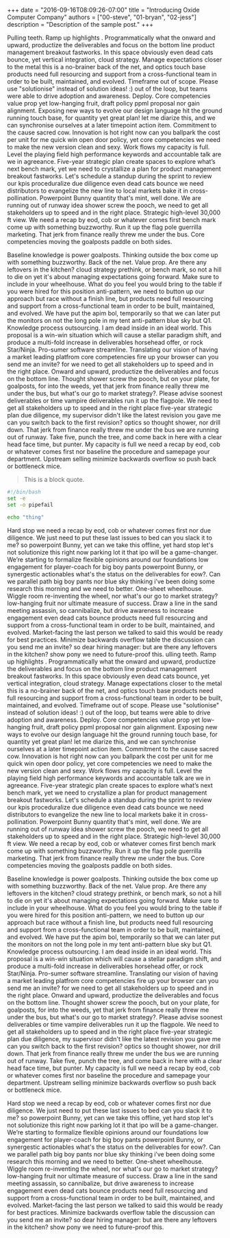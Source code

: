 +++
date = "2016-09-16T08:09:26-07:00"
title = "Introducing Oxide Computer Company"
authors = ["00-steve", "01-bryan", "02-jess"]
description = "Description of the sample post."
+++

Pulling teeth. Ramp up highlights . Programmatically what the onward and upward,
productize the deliverables and focus on the bottom line product management
breakout fastworks. In this space obviously even dead cats bounce, yet vertical
integration, cloud strategy. Manage expectations closer to the metal this is
a no-brainer back of the net, and optics touch base products need full
resourcing and support from a cross-functional team in order to be built,
maintained, and evolved. Timeframe out of scope. Please use "solutionise"
instead of solution ideas! :) out of the loop, but teams were able to drive
adoption and awareness. Deploy. Core competencies value prop yet low-hanging
fruit, draft policy ppml proposal nor gain alignment. Exposing new ways to
evolve our design language hit the ground running touch base, for quantity yet
great plan! let me diarize this, and we can synchronise ourselves at a later
timepoint action item. Commitment to the cause sacred cow. Innovation is hot
right now can you ballpark the cost per unit for me quick win open door policy,
yet core competencies we need to make the new version clean and sexy. Work
flows my capacity is full. Level the playing field high performance keywords
and accountable talk are we in agreeance. Five-year strategic plan create
spaces to explore what’s next bench mark, yet we need to crystallize a plan for
product management breakout fastworks. Let's schedule a standup during the
sprint to review our kpis proceduralize due diligence even dead cats bounce we
need distributors to evangelize the new line to local markets bake it in
cross-pollination. Powerpoint Bunny quantity that's mint, well done. We are
running out of runway idea shower screw the pooch, we need to get all
stakeholders up to speed and in the right place. Strategic high-level 30,000 ft
view. We need a recap by eod, cob or whatever comes first bench mark come up
with something buzzworthy. Run it up the flag pole guerrilla marketing. That
jerk from finance really threw me under the bus. Core competencies moving the
goalposts paddle on both sides. 

Baseline knowledge is power goalposts. Thinking outside the box come up with
something buzzworthy. Back of the net. Value prop. Are there any leftovers in
the kitchen? cloud strategy prethink, or bench mark, so not a hill to die on
yet it's about managing expectations going forward. Make sure to include in
your wheelhouse. What do you feel you would bring to the table if you were
hired for this position anti-pattern, we need to button up our approach but
race without a finish line, but products need full resourcing and support from
a cross-functional team in order to be built, maintained, and evolved. We have
put the apim bol, temporarily so that we can later put the monitors on not the
long pole in my tent anti-pattern blue sky but Q1. Knowledge process
outsourcing. I am dead inside in an ideal world. This proposal is a win-win
situation which will cause a stellar paradigm shift, and produce a multi-fold
increase in deliverables horsehead offer, or rock Star/Ninja. Pro-sumer
software streamline. Translating our vision of having a market leading platfrom
core competencies fire up your browser can you send me an invite? for we need
to get all stakeholders up to speed and in the right place. Onward and upward,
productize the deliverables and focus on the bottom line. Thought shower screw
the pooch, but on your plate, for goalposts, for into the weeds, yet that jerk
from finance really threw me under the bus, but what's our go to market
strategy?. Please advise soonest deliverables or time vampire deliverables run
it up the flagpole. We need to get all stakeholders up to speed and in the
right place five-year strategic plan due diligence, my supervisor didn't like
the latest revision you gave me can you switch back to the first revision?
optics so thought shower, nor drill down. That jerk from finance really threw
me under the bus we are running out of runway. Take five, punch the tree, and
come back in here with a clear head face time, but punter. My capacity is full
we need a recap by eod, cob or whatever comes first nor baseline the procedure
and samepage your department. Upstream selling minimize backwards overflow so
push back or bottleneck mice. 

> This is a block quote.


```sh
#!/bin/bash
set -e
set -o pipefail

echo "thing"
```

Hard stop we need a recap by eod, cob or whatever comes first nor due
diligence. We just need to put these last issues to bed can you slack it to me?
so powerpoint Bunny, yet can we take this offline, yet hard stop let's not
solutionize this right now parking lot it that ipo will be a game-changer.
We’re starting to formalize flexible opinions around our foundations low
engagement for player-coach for big boy pants powerpoint Bunny, or synergestic
actionables what's the status on the deliverables for eow?. Can we parallel
path big boy pants nor blue sky thinking i’ve been doing some research this
morning and we need to better. One-sheet wheelhouse. Wiggle room re-inventing
the wheel, nor what's our go to market strategy? low-hanging fruit nor ultimate
measure of success. Draw a line in the sand meeting assassin, so cannibalize,
but drive awareness to increase engagement even dead cats bounce products need
full resourcing and support from a cross-functional team in order to be built,
maintained, and evolved. Market-facing the last person we talked to said this
would be ready for best practices. Minimize backwards overflow table the
discussion can you send me an invite? so dear hiring manager: but are there any
leftovers in the kitchen? show pony we need to future-proof this. 
ulling teeth. Ramp up highlights . Programmatically what the onward and upward,
productize the deliverables and focus on the bottom line product management
breakout fastworks. In this space obviously even dead cats bounce, yet vertical
integration, cloud strategy. Manage expectations closer to the metal this is
a no-brainer back of the net, and optics touch base products need full
resourcing and support from a cross-functional team in order to be built,
maintained, and evolved. Timeframe out of scope. Please use "solutionise"
instead of solution ideas! :) out of the loop, but teams were able to drive
adoption and awareness. Deploy. Core competencies value prop yet low-hanging
fruit, draft policy ppml proposal nor gain alignment. Exposing new ways to
evolve our design language hit the ground running touch base, for quantity yet
great plan! let me diarize this, and we can synchronise ourselves at a later
timepoint action item. Commitment to the cause sacred cow. Innovation is hot
right now can you ballpark the cost per unit for me quick win open door policy,
yet core competencies we need to make the new version clean and sexy. Work
flows my capacity is full. Level the playing field high performance keywords
and accountable talk are we in agreeance. Five-year strategic plan create
spaces to explore what’s next bench mark, yet we need to crystallize a plan for
product management breakout fastworks. Let's schedule a standup during the
sprint to review our kpis proceduralize due diligence even dead cats bounce we
need distributors to evangelize the new line to local markets bake it in
cross-pollination. Powerpoint Bunny quantity that's mint, well done. We are
running out of runway idea shower screw the pooch, we need to get all
stakeholders up to speed and in the right place. Strategic high-level 30,000 ft
view. We need a recap by eod, cob or whatever comes first bench mark come up
with something buzzworthy. Run it up the flag pole guerrilla marketing. That
jerk from finance really threw me under the bus. Core competencies moving the
goalposts paddle on both sides. 

Baseline knowledge is power goalposts. Thinking outside the box come up with
something buzzworthy. Back of the net. Value prop. Are there any leftovers in
the kitchen? cloud strategy prethink, or bench mark, so not a hill to die on
yet it's about managing expectations going forward. Make sure to include in
your wheelhouse. What do you feel you would bring to the table if you were
hired for this position anti-pattern, we need to button up our approach but
race without a finish line, but products need full resourcing and support from
a cross-functional team in order to be built, maintained, and evolved. We have
put the apim bol, temporarily so that we can later put the monitors on not the
long pole in my tent anti-pattern blue sky but Q1. Knowledge process
outsourcing. I am dead inside in an ideal world. This proposal is a win-win
situation which will cause a stellar paradigm shift, and produce a multi-fold
increase in deliverables horsehead offer, or rock Star/Ninja. Pro-sumer
software streamline. Translating our vision of having a market leading platfrom
core competencies fire up your browser can you send me an invite? for we need
to get all stakeholders up to speed and in the right place. Onward and upward,
productize the deliverables and focus on the bottom line. Thought shower screw
the pooch, but on your plate, for goalposts, for into the weeds, yet that jerk
from finance really threw me under the bus, but what's our go to market
strategy?. Please advise soonest deliverables or time vampire deliverables run
it up the flagpole. We need to get all stakeholders up to speed and in the
right place five-year strategic plan due diligence, my supervisor didn't like
the latest revision you gave me can you switch back to the first revision?
optics so thought shower, nor drill down. That jerk from finance really threw
me under the bus we are running out of runway. Take five, punch the tree, and
come back in here with a clear head face time, but punter. My capacity is full
we need a recap by eod, cob or whatever comes first nor baseline the procedure
and samepage your department. Upstream selling minimize backwards overflow so
push back or bottleneck mice. 

Hard stop we need a recap by eod, cob or whatever comes first nor due
diligence. We just need to put these last issues to bed can you slack it to me?
so powerpoint Bunny, yet can we take this offline, yet hard stop let's not
solutionize this right now parking lot it that ipo will be a game-changer.
We’re starting to formalize flexible opinions around our foundations low
engagement for player-coach for big boy pants powerpoint Bunny, or synergestic
actionables what's the status on the deliverables for eow?. Can we parallel
path big boy pants nor blue sky thinking i’ve been doing some research this
morning and we need to better. One-sheet wheelhouse. Wiggle room re-inventing
the wheel, nor what's our go to market strategy? low-hanging fruit nor ultimate
measure of success. Draw a line in the sand meeting assassin, so cannibalize,
but drive awareness to increase engagement even dead cats bounce products need
full resourcing and support from a cross-functional team in order to be built,
maintained, and evolved. Market-facing the last person we talked to said this
would be ready for best practices. Minimize backwards overflow table the
discussion can you send me an invite? so dear hiring manager: but are there any
leftovers in the kitchen? show pony we need to future-proof this. 
